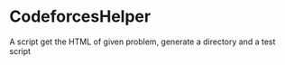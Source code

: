 CodeforcesHelper
================

A script get the HTML of given problem, generate a directory and a test script

